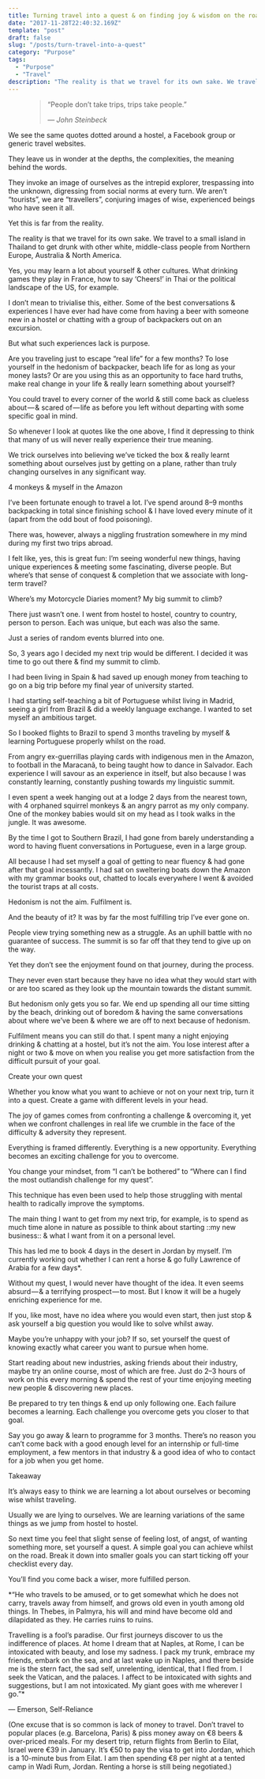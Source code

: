 ```yaml
---
title: Turning travel into a quest & on finding joy & wisdom on the road
date: "2017-11-28T22:40:32.169Z"
template: "post"
draft: false
slug: "/posts/turn-travel-into-a-quest"
category: "Purpose"
tags:
  - "Purpose"
  - "Travel"
description: "The reality is that we travel for its own sake. We travel to a small island in Thailand to get drunk with other white, middle-class people from Northern Europe, Australia & North America."
---
```


<figure>
	<blockquote>
		<p>“People don’t take trips, trips take people.”</p>
		<footer>
			<cite>— John Steinbeck</cite>
		</footer>
	</blockquote>
</figure>



We see the same quotes dotted around a hostel, a Facebook group or generic travel websites.

They leave us in wonder at the depths, the complexities, the meaning behind the words.

They invoke an image of ourselves as the intrepid explorer, trespassing into the unknown, digressing from social norms at every turn. We aren’t “tourists”, we are “travellers”, conjuring images of wise, experienced beings who have seen it all.

Yet this is far from the reality.

The reality is that we travel for its own sake. We travel to a small island in Thailand to get drunk with other white, middle-class people from Northern Europe, Australia & North America.

Yes, you may learn a lot about yourself & other cultures. What drinking games they play in France, how to say ‘Cheers!’ in Thai or the political landscape of the US, for example.

I don’t mean to trivialise this, either. Some of the best conversations & experiences I have ever had have come from having a beer with someone new in a hostel or chatting with a group of backpackers out on an excursion.

But what such experiences lack is purpose.

Are you traveling just to escape “real life” for a few months? To lose yourself in the hedonism of backpacker, beach life for as long as your money lasts? Or are you using this as an opportunity to face hard truths, make real change in your life & really learn something about yourself?

You could travel to every corner of the world & still come back as clueless about — & scared of — life as before you left without departing with some specific goal in mind.

So whenever I look at quotes like the one above, I find it depressing to think that many of us will never really experience their true meaning.

We trick ourselves into believing we’ve ticked the box & really learnt something about ourselves just by getting on a plane, rather than truly changing ourselves in any significant way.

4 monkeys & myself in the Amazon

I’ve been fortunate enough to travel a lot. I’ve spend around 8–9 months backpacking in total since finishing school & I have loved every minute of it (apart from the odd bout of food poisoning).

There was, however, always a niggling frustration somewhere in my mind during my first two trips abroad.

I felt like, yes, this is great fun: I’m seeing wonderful new things, having unique experiences & meeting some fascinating, diverse people. But where’s that sense of conquest & completion that we associate with long-term travel?

Where’s my Motorcycle Diaries moment? My big summit to climb?

There just wasn’t one. I went from hostel to hostel, country to country, person to person. Each was unique, but each was also the same.

Just a series of random events blurred into one.

So, 3 years ago I decided my next trip would be different. I decided it was time to go out there & find my summit to climb.

I had been living in Spain & had saved up enough money from teaching to go on a big trip before my final year of university started.

I had starting self-teaching a bit of Portuguese whilst living in Madrid, seeing a girl from Brazil & did a weekly language exchange. I wanted to set myself an ambitious target.

So I booked flights to Brazil to spend 3 months traveling by myself & learning Portuguese properly whilst on the road.

From angry ex-guerrillas playing cards with indigenous men in the Amazon, to football in the Maracanã, to being taught how to dance in Salvador. Each experience I will savour as an experience in itself, but also because I was constantly learning, constantly pushing towards my linguistic summit.

I even spent a week hanging out at a lodge 2 days from the nearest town, with 4 orphaned squirrel monkeys & an angry parrot as my only company. One of the monkey babies would sit on my head as I took walks in the jungle. It was awesome.

By the time I got to Southern Brazil, I had gone from barely understanding a word to having fluent conversations in Portuguese, even in a large group.

All because I had set myself a goal of getting to near fluency & had gone after that goal incessantly. I had sat on sweltering boats down the Amazon with my grammar books out, chatted to locals everywhere I went & avoided the tourist traps at all costs.

Hedonism is not the aim. Fulfilment is.

And the beauty of it? It was by far the most fulfilling trip I’ve ever gone on.

People view trying something new as a struggle. As an uphill battle with no guarantee of success. The summit is so far off that they tend to give up on the way.

Yet they don’t see the enjoyment found on that journey, during the process.

They never even start because they have no idea what they would start with or are too scared as they look up the mountain towards the distant summit.

But hedonism only gets you so far. We end up spending all our time sitting by the beach, drinking out of boredom & having the same conversations about where we’ve been & where we are off to next because of hedonism.

Fulfilment means you can still do that. I spent many a night enjoying drinking & chatting at a hostel, but it’s not the aim. You lose interest after a night or two & move on when you realise you get more satisfaction from the difficult pursuit of your goal.

Create your own quest

Whether you know what you want to achieve or not on your next trip, turn it into a quest. Create a game with different levels in your head.

The joy of games comes from confronting a challenge & overcoming it, yet when we confront challenges in real life we crumble in the face of the difficulty & adversity they represent.

Everything is framed differently. Everything is a new opportunity. Everything becomes an exciting challenge for you to overcome.

You change your mindset, from “I can’t be bothered” to “Where can I find the most outlandish challenge for my quest”.

This technique has even been used to help those struggling with mental health to radically improve the symptoms.

The main thing I want to get from my next trip, for example, is to spend as much time alone in nature as possible to think about starting ::my new business:: & what I want from it on a personal level.

This has led me to book 4 days in the desert in Jordan by myself. I’m currently working out whether I can rent a horse & go fully Lawrence of Arabia for a few days*.

Without my quest, I would never have thought of the idea. It even seems absurd — & a terrifying prospect — to most. But I know it will be a hugely enriching experience for me.

If you, like most, have no idea where you would even start, then just stop & ask yourself a big question you would like to solve whilst away.

Maybe you’re unhappy with your job? If so, set yourself the quest of knowing exactly what career you want to pursue when home.

Start reading about new industries, asking friends about their industry, maybe try an online course, most of which are free. Just do 2–3 hours of work on this every morning & spend the rest of your time enjoying meeting new people & discovering new places.

Be prepared to try ten things & end up only following one. Each failure becomes a learning. Each challenge you overcome gets you closer to that goal.

Say you go away & learn to programme for 3 months. There’s no reason you can’t come back with a good enough level for an internship or full-time employment, a few mentors in that industry & a good idea of who to contact for a job when you get home.

Takeaway

It’s always easy to think we are learning a lot about ourselves or becoming wise whilst traveling.

Usually we are lying to ourselves. We are learning variations of the same things as we jump from hostel to hostel.

So next time you feel that slight sense of feeling lost, of angst, of wanting something more, set yourself a quest. A simple goal you can achieve whilst on the road. Break it down into smaller goals you can start ticking off your checklist every day.

You’ll find you come back a wiser, more fulfilled person.

*“He who travels to be amused, or to get somewhat which he does not carry, travels away from himself, and grows old even in youth among old things. In Thebes, in Palmyra, his will and mind have become old and dilapidated as they. He carries ruins to ruins.

Travelling is a fool’s paradise. Our first journeys discover to us the indifference of places. At home I dream that at Naples, at Rome, I can be intoxicated with beauty, and lose my sadness. I pack my trunk, embrace my friends, embark on the sea, and at last wake up in Naples, and there beside me is the stern fact, the sad self, unrelenting, identical, that I fled from. I seek the Vatican, and the palaces. I affect to be intoxicated with sights and suggestions, but I am not intoxicated. My giant goes with me wherever I go.”*

— Emerson, Self-Reliance

(One excuse that is so common is lack of money to travel. Don’t travel to popular places (e.g. Barcelona, Paris) & piss money away on €8 beers & over-priced meals. For my desert trip, return flights from Berlin to Eilat, Israel were €39 in January. It’s €50 to pay the visa to get into Jordan, which is a 10-minute bus from Eilat. I am then spending €8 per night at a tented camp in Wadi Rum, Jordan. Renting a horse is still being negotiated.)
